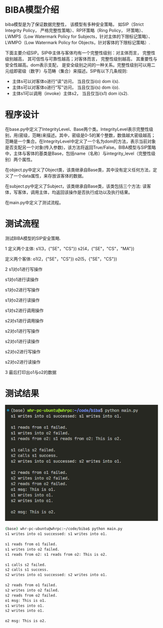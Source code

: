 # BIBA模型介绍
biba模型是为了保证数据完整性， 该模型有多种安全策略， 如SIP（Strict Integrity Policy， 严格完整性策略）、RP环策略（Ring Policy， 环策略）、LWMPS（Low Watermark Policy for Subjects，针对主体的下限标记策略）、LWMPO（Low Watermark Policy for Objects，针对客体的下限标记策略）.

下面主要介绍SIP。SIP中主体与客体均有一个完整性级别：对主体而言， 完整性级别越高， 其可信性与可靠性越高；对客体而言， 完整性级别越高， 其重要性与安全性越高。dom表示支配， 是安全级别之间的一种关系。完整性级别可以用二元组即密级（数字）与范畴（集合）来描述。SIP有以下几条规则:

- 主体s可以对客体o进行“读”访问， 当且仅当i(o) dom i(s).
- 主体s可以对客体o进行“写”访问， 当且仅当i(s) dom i(o).
- 主体s1可以调用（invoke）主体s2， 当且仅当i(s1) dom i(s2).

# 程序设计
在base.py中定义了IntegrityLevel、Base两个类。IntegrityLevel表示完整性级别，用(密级，范畴)来描述。其中，密级是0-5的某个整数，数值越大密级越高；范畴是一个集合。在IntegrityLevel中定义了一个名为dom的方法，表示当前对象是否支配另一个对象(传入参数)，该方法将返回True/False。BIBA模型与SIP策略中，主体与客体的基类是Base，包括name（名称）与integrity_level（完整性级别）两个属性。

在object.py中定义了Object类，该类继承自Base类，其中没有定义任何方法，定义了一个data属性，来存放该客体的数据。

在subject.py中定义了Subject，该类继承自Base类，该类包括三个方法: 读客体，写客体，调用主体，均返回该操作是否执行成功以及执行结果。

在main.py中定义了测试流程。

# 测试流程
测试BIBA模型的SIP安全策略.

1 定义两个主体: s1(3，{"SE"，"CS"}) s2(4，{"SE"，"CS"，"MA"})
  
  定义两个客体: o1(2，{"SE"，"CS"}) o2(5，{"SE"，"CS"})

2 s1对o1进行写操作

  s1对o1进行读操作
  
  s1对o2进行写操作
  
  s1对o2进行读操作
  
  s1对s2进行调用操作
  
  s2对s1进行调用操作
  
  s2对o1进行写操作
  
  s2对o1进行读操作
  
  s2对o2进行写操作
  
  s2对o2进行读操作
  
3 最后打印出o1与o2的数据

# 测试结果
![image.png](https://raw.githubusercontent.com/whr819987540/pic/main/20231025163716.png)

```bash
(base) whr-pc-ubuntu@whrpc:~/code/biba$ python main.py 
s1 writes into o1 successed: s1 writes into o1.

s1 reads from o1 failed.
s1 writes into o2 failed.
s1 reads from o2: s1 reads from o2: This is o2.

s1 calls s2 failed.
s2 calls s1 success.
s2 writes into o1 successed: s2 writes into o1.

s2 reads from o1 failed.
s2 writes into o2 failed.
s2 reads from o2 failed.
o1 msg: This is o1.
s1 writes into o1.
s2 writes into o1.

o2 msg: This is o2.
```
